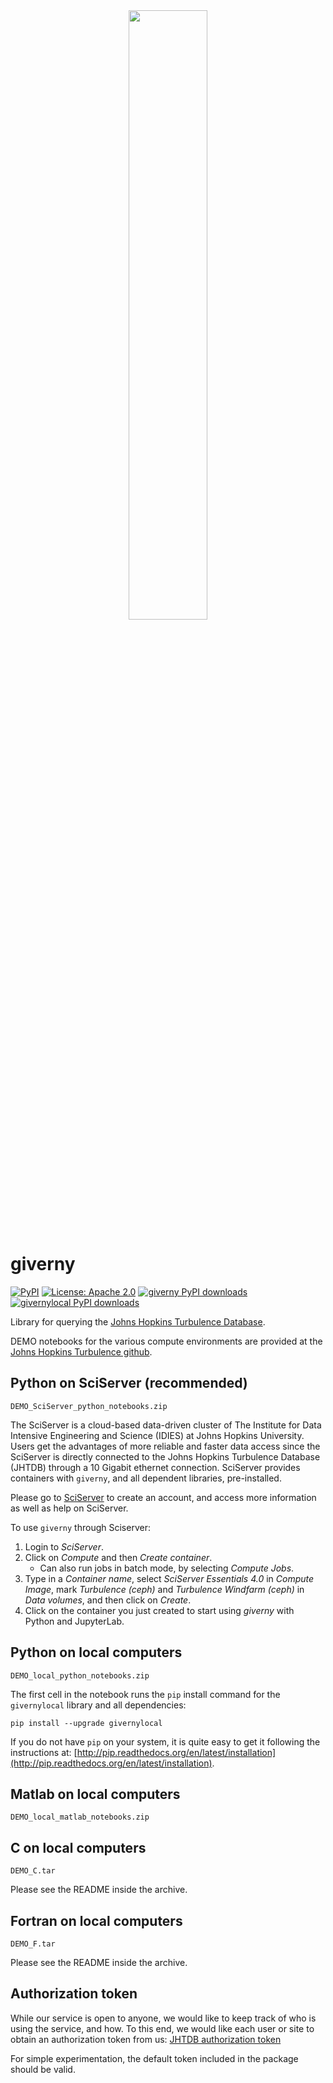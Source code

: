 <div align = "center">
  <img src = "https://raw.githubusercontent.com/sciserver/giverny/refs/heads/main/docs/imgs/monet-water_lilies.png" width = "50%"><br>
</div>

# giverny
[![PyPI](https://img.shields.io/pypi/v/giverny.svg?color=darkgreen)](https://pypi.org/project/giverny/)
[![License: Apache 2.0](https://img.shields.io/badge/License-Apache_2.0-582913.svg)](https://opensource.org/license/apache-2-0)
[![giverny PyPI downloads](https://img.shields.io/pypi/dm/giverny.svg?label=giverny%20%E2%A4%93&color=461C6C)](https://pypi.org/project/giverny/)
[![givernylocal PyPI downloads](https://img.shields.io/pypi/dm/givernylocal.svg?label=givernylocal%20%E2%A4%93&color=461C6C)](https://pypi.org/project/givernylocal/)

Library for querying the [Johns Hopkins Turbulence Database](https://turbulence.idies.jhu.edu/home).

DEMO notebooks for the various compute environments are provided at the [Johns Hopkins Turbulence github](https://github.com/sciserver/giverny).

## Python on SciServer (recommended)
`DEMO_SciServer_python_notebooks.zip`

The SciServer is a cloud-based data-driven cluster of The Institute for Data Intensive Engineering and Science (IDIES) at Johns Hopkins University. Users get the advantages of more reliable and faster data access since the SciServer is directly connected to the Johns Hopkins Turbulence Database (JHTDB) through a 10 Gigabit ethernet connection. SciServer provides containers with `giverny`, and all dependent libraries, pre-installed.

Please go to [SciServer](https://sciserver.org/) to create an account, and access more information as well as help on SciServer.

To use `giverny` through Sciserver:
1. Login to *SciServer*.
2. Click on *Compute* and then *Create container*.
    * Can also run jobs in batch mode, by selecting *Compute Jobs*.
3. Type in a *Container name*, select *SciServer Essentials 4.0* in *Compute Image*, mark *Turbulence (ceph)* and *Turbulence Windfarm (ceph)* in *Data volumes*, and then click on *Create*.
4. Click on the container you just created to start using *giverny* with Python and JupyterLab.

## Python on local computers
`DEMO_local_python_notebooks.zip`

The first cell in the notebook runs the `pip` install command for the `givernylocal` library and all dependencies:
```
pip install --upgrade givernylocal
```
If you do not have `pip` on your system, it is quite easy to get it following the instructions at: [http://pip.readthedocs.org/en/latest/installation](http://pip.readthedocs.org/en/latest/installation).

## Matlab on local computers
`DEMO_local_matlab_notebooks.zip`

## C on local computers
`DEMO_C.tar`

Please see the README inside the archive.

## Fortran on local computers
`DEMO_F.tar`

Please see the README inside the archive.

## Authorization token

While our service is open to anyone, we would like to keep track of who is using the service, and how. To this end, we would like each user or site to obtain an authorization token from us: [JHTDB authorization token](https://turbulence.idies.jhu.edu/staging/database)

For simple experimentation, the default token included in the package should be valid.
